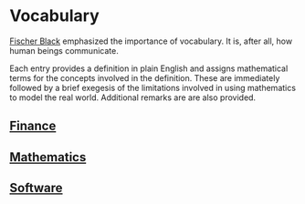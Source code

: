 # Vocabulary

[Fischer Black](https://en.wikipedia.org/wiki/Fischer_Black)
emphasized the importance of vocabulary.
It is, after all, how human beings communicate.

Each entry provides a definition in plain English and assigns mathematical
terms for the concepts involved in the definition. These are immediately
followed by a brief exegesis of the limitations involved in using
mathematics to model the real world. Additional remarks are are also
provided.

## [Finance](finance/README.md)

## [Mathematics](mathematics/README.md)

## [Software](software/README.md)
